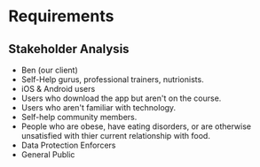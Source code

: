 Requirements
============

Stakeholder Analysis
--------------------
- Ben (our client)
- Self-Help gurus, professional trainers, nutrionists.
- iOS & Android users
- Users who download the app but aren't on the course.
- Users who aren't familiar with technology.
- Self-help community members.
- People who are obese, have eating disorders, or are otherwise unsatisfied with thier current relationship with food.
- Data Protection Enforcers
- General Public

